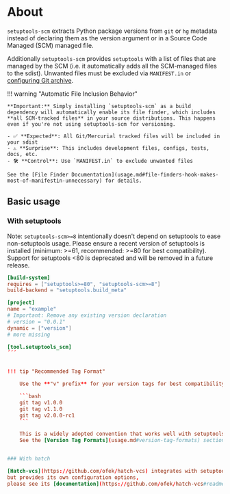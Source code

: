 # About

`setuptools-scm` extracts Python package versions from `git` or `hg` metadata
instead of declaring them as the version argument
or in a Source Code Managed (SCM) managed file.

Additionally `setuptools-scm` provides `setuptools` with a list of
files that are managed by the SCM
(i.e. it automatically adds all the SCM-managed files to the sdist).
Unwanted files must be excluded via `MANIFEST.in`
or [configuring Git archive][git-archive-docs].

!!! warning "Automatic File Inclusion Behavior"

    **Important:** Simply installing `setuptools-scm` as a build dependency will automatically enable its file finder, which includes **all SCM-tracked files** in your source distributions. This happens even if you're not using setuptools-scm for versioning.

    - ✅ **Expected**: All Git/Mercurial tracked files will be included in your sdist
    - ⚠️ **Surprise**: This includes development files, configs, tests, docs, etc.
    - 🛠️ **Control**: Use `MANIFEST.in` to exclude unwanted files

    See the [File Finder Documentation](usage.md#file-finders-hook-makes-most-of-manifestin-unnecessary) for details.

[git-archive-docs]: usage.md#builtin-mechanisms-for-obtaining-version-numbers

## Basic usage

### With setuptools

Note: `setuptools-scm>=8` intentionally doesn't depend on setuptools to ease non-setuptools usage.
Please ensure a recent version of setuptools is installed (minimum: >=61, recommended: >=80 for best compatibility).
Support for setuptools <80 is deprecated and will be removed in a future release.


```toml title="pyproject.toml"
[build-system]
requires = ["setuptools>=80", "setuptools-scm>=8"]
build-backend = "setuptools.build_meta"

[project]
name = "example"
# Important: Remove any existing version declaration
# version = "0.0.1"
dynamic = ["version"]
# more missing

[tool.setuptools_scm]
´´´


!!! tip "Recommended Tag Format"

    Use the **"v" prefix** for your version tags for best compatibility:

    ```bash
    git tag v1.0.0
    git tag v1.1.0
    git tag v2.0.0-rc1
    ```

    This is a widely adopted convention that works well with setuptools-scm and other tools.
    See the [Version Tag Formats](usage.md#version-tag-formats) section for more details.


### With hatch

[Hatch-vcs](https://github.com/ofek/hatch-vcs) integrates with setuptools-scm
but provides its own configuration options,
please see its [documentation](https://github.com/ofek/hatch-vcs#readme)
